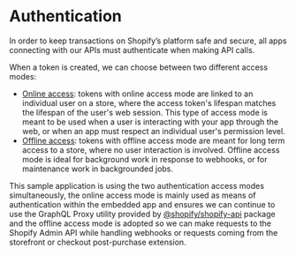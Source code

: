 # Authentication

In order to keep transactions on Shopify’s platform safe and secure, all apps connecting with our APIs must authenticate when making API calls.

When a token is created, we can choose between two different access modes:

-   [Online access](https://shopify.dev/concepts/about-apis/authentication#online-access): tokens with online access mode are linked to an individual user on a store, where the access token's lifespan matches the lifespan of the user's web session. This type of access mode is meant to be used when a user is interacting with your app through the web, or when an app must respect an individual user's permission level.
-   [Offline access](https://shopify.dev/concepts/about-apis/authentication#offline-access): tokens with offline access mode are meant for long term access to a store, where no user interaction is involved. Offline access mode is ideal for background work in response to webhooks, or for maintenance work in backgrounded jobs.

This sample application is using the two authentication access modes simultaneously, the online access mode is mainly used as means of authentication within the embedded app and ensures we can continue to use the GraphQL Proxy utility provided by [@shopify/shopify-api](https://www.npmjs.com/package/@shopify/shopify-api) package and the offline access mode is adopted so we can make requests to the Shopify Admin API while handling webhooks or requests coming from the storefront or checkout post-purchase extension.
